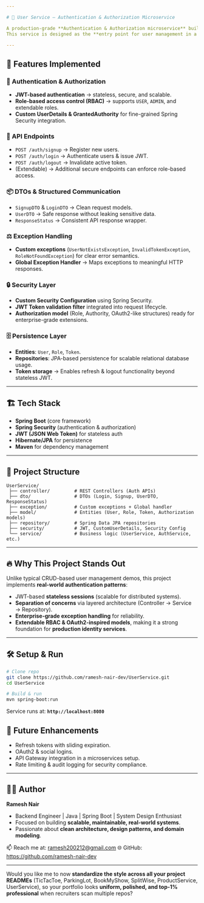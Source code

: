 ```yaml
---

# 🔐 User Service – Authentication & Authorization Microservice

A production-grade **Authentication & Authorization microservice** built with **Spring Boot, Spring Security, and JWT**.
This service is designed as the **entry point for user management in a microservices architecture**, handling **secure authentication, authorization, role-based access control, and token lifecycle management**.

---
```


## 🚀 Features Implemented

### 🔑 Authentication & Authorization

* **JWT-based authentication** → stateless, secure, and scalable.
* **Role-based access control (RBAC)** → supports `USER`, `ADMIN`, and extendable roles.
* **Custom UserDetails & GrantedAuthority** for fine-grained Spring Security integration.

### 🧩 API Endpoints

* `POST /auth/signup` → Register new users.
* `POST /auth/login` → Authenticate users & issue JWT.
* `POST /auth/logout` → Invalidate active token.
* (Extendable) → Additional secure endpoints can enforce role-based access.

### 📦 DTOs & Structured Communication

* `SignupDTO` & `LoginDTO` → Clean request models.
* `UserDTO` → Safe response without leaking sensitive data.
* `ResponseStatus` → Consistent API response wrapper.

### ⚖️ Exception Handling

* **Custom exceptions** (`UserNotExistsException`, `InvalidTokenException`, `RoleNotFoundException`) for clear error semantics.
* **Global Exception Handler** → Maps exceptions to meaningful HTTP responses.

### 🔒 Security Layer

* **Custom Security Configuration** using Spring Security.
* **JWT Token validation filter** integrated into request lifecycle.
* **Authorization model** (Role, Authority, OAuth2-like structures) ready for enterprise-grade extensions.

### 🗄️ Persistence Layer

* **Entities**: `User`, `Role`, `Token`.
* **Repositories**: JPA-based persistence for scalable relational database usage.
* **Token storage** → Enables refresh & logout functionality beyond stateless JWT.

---

## 🏗️ Tech Stack

* **Spring Boot** (core framework)
* **Spring Security** (authentication & authorization)
* **JWT (JSON Web Token)** for stateless auth
* **Hibernate/JPA** for persistence
* **Maven** for dependency management

---

## 📂 Project Structure

```
UserService/
 ├── controller/         # REST Controllers (Auth APIs)
 ├── dto/                # DTOs (Login, Signup, UserDTO, ResponseStatus)
 ├── exception/          # Custom exceptions + Global handler
 ├── model/              # Entities (User, Role, Token, Authorization models)
 ├── repository/         # Spring Data JPA repositories
 ├── security/           # JWT, CustomUserDetails, Security Config
 └── service/            # Business logic (UserService, AuthService, etc.)
```

---

## 🔥 Why This Project Stands Out

Unlike typical CRUD-based user management demos, this project implements **real-world authentication patterns**:

* JWT-based **stateless sessions** (scalable for distributed systems).
* **Separation of concerns** via layered architecture (Controller → Service → Repository).
* **Enterprise-grade exception handling** for reliability.
* **Extendable RBAC & OAuth2-inspired models**, making it a strong foundation for **production identity services**.

---

## 🛠️ Setup & Run

```bash
# Clone repo
git clone https://github.com/ramesh-nair-dev/UserService.git
cd UserService

# Build & run
mvn spring-boot:run
```

Service runs at: **`http://localhost:8080`**


## 📌 Future Enhancements

* Refresh tokens with sliding expiration.
* OAuth2 & social logins.
* API Gateway integration in a microservices setup.
* Rate limiting & audit logging for security compliance.

---

## 👨‍💻 Author

**Ramesh Nair**

* Backend Engineer | Java | Spring Boot | System Design Enthusiast
* Focused on building **scalable, maintainable, real-world systems**.
* Passionate about **clean architecture, design patterns, and domain modeling**.

📫 Reach me at: ramesh200212@gmail.com
🌐 GitHub: https://github.com/ramesh-nair-dev

---


Would you like me to now **standardize the style across all your project READMEs** (TicTacToe, ParkingLot, BookMyShow, SplitWise, ProductService, UserService), so your portfolio looks **uniform, polished, and top-1% professional** when recruiters scan multiple repos?
